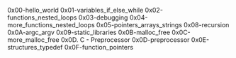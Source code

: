 0x00-hello_world
0x01-variables_if_else_while
0x02-functions_nested_loops
0x03-debugging
0x04-more_functions_nested_loops
0x05-pointers_arrays_strings
0x08-recursion
0x0A-argc_argv
0x09-static_libraries
0x0B-malloc_free
0x0C-more_malloc_free
0x0D. C - Preprocessor
0x0D-preprocessor
0x0E-structures_typedef
0x0F-function_pointers
